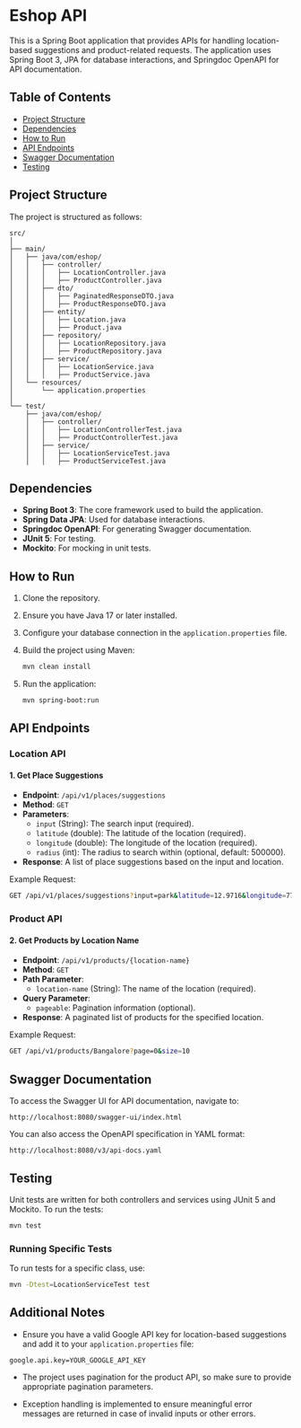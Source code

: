 
# Eshop API

This is a Spring Boot application that provides APIs for handling location-based suggestions and product-related requests. The application uses Spring Boot 3, JPA for database interactions, and Springdoc OpenAPI for API documentation.

## Table of Contents

- [Project Structure](#project-structure)
- [Dependencies](#dependencies)
- [How to Run](#how-to-run)
- [API Endpoints](#api-endpoints)
- [Swagger Documentation](#swagger-documentation)
- [Testing](#testing)

## Project Structure

The project is structured as follows:

```
src/
│
├── main/
│   ├── java/com/eshop/
│   │   ├── controller/
│   │   │   ├── LocationController.java
│   │   │   ├── ProductController.java
│   │   ├── dto/
│   │   │   ├── PaginatedResponseDTO.java
│   │   │   ├── ProductResponseDTO.java
│   │   ├── entity/
│   │   │   ├── Location.java
│   │   │   ├── Product.java
│   │   ├── repository/
│   │   │   ├── LocationRepository.java
│   │   │   ├── ProductRepository.java
│   │   ├── service/
│   │   │   ├── LocationService.java
│   │   │   ├── ProductService.java
│   └── resources/
│       └── application.properties
│
└── test/
    ├── java/com/eshop/
    │   ├── controller/
    │   │   ├── LocationControllerTest.java
    │   │   ├── ProductControllerTest.java
    │   ├── service/
    │   │   ├── LocationServiceTest.java
    │   │   ├── ProductServiceTest.java
```

## Dependencies

- **Spring Boot 3**: The core framework used to build the application.
- **Spring Data JPA**: Used for database interactions.
- **Springdoc OpenAPI**: For generating Swagger documentation.
- **JUnit 5**: For testing.
- **Mockito**: For mocking in unit tests.

## How to Run

1. Clone the repository.
2. Ensure you have Java 17 or later installed.
3. Configure your database connection in the `application.properties` file.
4. Build the project using Maven:

   ```bash
   mvn clean install
   ```

5. Run the application:

   ```bash
   mvn spring-boot:run
   ```

## API Endpoints

### Location API

#### 1. Get Place Suggestions

- **Endpoint**: `/api/v1/places/suggestions`
- **Method**: `GET`
- **Parameters**:
  - `input` (String): The search input (required).
  - `latitude` (double): The latitude of the location (required).
  - `longitude` (double): The longitude of the location (required).
  - `radius` (int): The radius to search within (optional, default: 500000).
- **Response**: A list of place suggestions based on the input and location.

Example Request:

```bash
GET /api/v1/places/suggestions?input=park&latitude=12.9716&longitude=77.5946&radius=500000
```

### Product API

#### 2. Get Products by Location Name

- **Endpoint**: `/api/v1/products/{location-name}`
- **Method**: `GET`
- **Path Parameter**:
  - `location-name` (String): The name of the location (required).
- **Query Parameter**:
  - `pageable`: Pagination information (optional).
- **Response**: A paginated list of products for the specified location.

Example Request:

```bash
GET /api/v1/products/Bangalore?page=0&size=10
```

## Swagger Documentation

To access the Swagger UI for API documentation, navigate to:

```
http://localhost:8080/swagger-ui/index.html
```

You can also access the OpenAPI specification in YAML format:

```
http://localhost:8080/v3/api-docs.yaml
```

## Testing

Unit tests are written for both controllers and services using JUnit 5 and Mockito. To run the tests:

```bash
mvn test
```

### Running Specific Tests

To run tests for a specific class, use:

```bash
mvn -Dtest=LocationServiceTest test
```

## Additional Notes

- Ensure you have a valid Google API key for location-based suggestions and add it to your `application.properties` file:

```properties
google.api.key=YOUR_GOOGLE_API_KEY
```

- The project uses pagination for the product API, so make sure to provide appropriate pagination parameters.

- Exception handling is implemented to ensure meaningful error messages are returned in case of invalid inputs or other errors.


